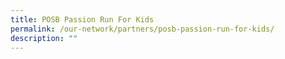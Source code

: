 ```yaml
---
title: POSB Passion Run For Kids
permalink: /our-network/partners/posb-passion-run-for-kids/
description: ""
---
```


